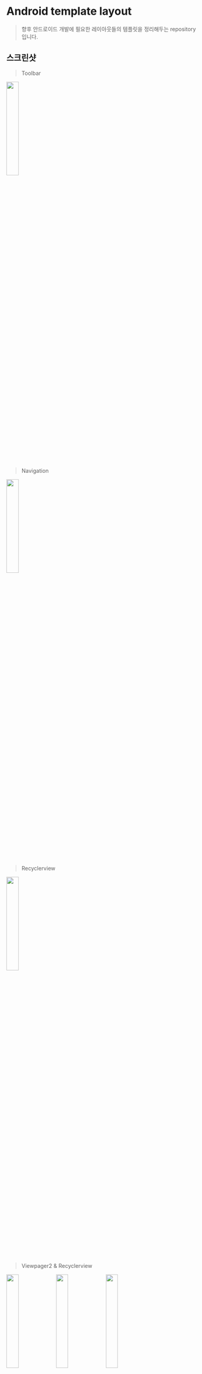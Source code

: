 # Android template layout
> 향후 안드로이드 개발에 필요한 레이아웃들의 템플릿을 정리해두는 repository입니다.

## 스크린샷

> Toolbar

<div>
<img src="https://user-images.githubusercontent.com/48644958/105358887-154a9500-5c3a-11eb-9c21-f94f7342b734.jpg" height="25%" width="25%"></img>
</div><br>

> Navigation
<div>
<img src="https://user-images.githubusercontent.com/48644958/105358889-15e32b80-5c3a-11eb-9913-f83a3a975219.jpg" height="25%" width="25%"></img>
</div><br>

> Recyclerview
<div>
<img src="https://user-images.githubusercontent.com/48644958/105573505-645f0a00-5da1-11eb-9620-f3605c863b81.jpg" height="25%" width="25%"></img>
</div><br>

> Viewpager2 & Recyclerview
<div>
<img src="https://user-images.githubusercontent.com/48644958/105607151-9e033580-5de0-11eb-9e67-380bb913923a.jpg" height="25%" width="25%"></img>
<img src="https://user-images.githubusercontent.com/48644958/105607156-a3608000-5de0-11eb-81e5-69f44cf126b8.jpg" height="25%" width="25%"></img>
<img src="https://user-images.githubusercontent.com/48644958/105607157-a491ad00-5de0-11eb-8521-3c163c4d41af.jpg" height="25%" width="25%"></img>
</div><br>


## 도움받은 사이트

> Toolbar

https://itstudy-mary.tistory.com/184 <br>
https://itstudy-mary.tistory.com/m/186?category=931222 <br>

> Navigation

https://www.youtube.com/watch?v=p4Np2ks6bW4&list=PLC51MBz7PMyyyR2l4gGBMFMMUfYmBkZxm&index=11 <br>

> Recyclerview

https://www.youtube.com/watch?v=kNq9w1_nhL4&list=PLC51MBz7PMyyyR2l4gGBMFMMUfYmBkZxm&index=13 <br>
https://medium.com/@bansooknam/android-recyclerview-%EC%9A%94%EC%95%BD-aaea4a9c95e7 <br>
https://chocorolls.tistory.com/47 <br>
https://chebaum.tistory.com/10 <br>

> Viewpager2

https://recipes4dev.tistory.com/148 <br>
https://furang-note.tistory.com/25 <br>
https://lakue.tistory.com/18 <br>

> Fragment

https://www.youtube.com/watch?v=3Th96mVEpyo&list=PLC51MBz7PMyyyR2l4gGBMFMMUfYmBkZxm&index=14 <br>
https://developer88.tistory.com/69 <br>
https://developer.android.com/training/animation/screen-slide-2?hl=ko <br>
https://ddangeun.tistory.com/44 <br>
https://furang-note.tistory.com/26 <br>




